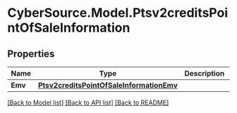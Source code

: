 # CyberSource.Model.Ptsv2creditsPointOfSaleInformation
## Properties

Name | Type | Description | Notes
------------ | ------------- | ------------- | -------------
**Emv** | [**Ptsv2creditsPointOfSaleInformationEmv**](Ptsv2creditsPointOfSaleInformationEmv.md) |  | [optional] 

[[Back to Model list]](../README.md#documentation-for-models) [[Back to API list]](../README.md#documentation-for-api-endpoints) [[Back to README]](../README.md)

